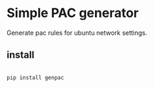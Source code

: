 # Simple PAC generator

Generate pac rules for ubuntu network settings.


## install


```bash

pip install genpac

```

